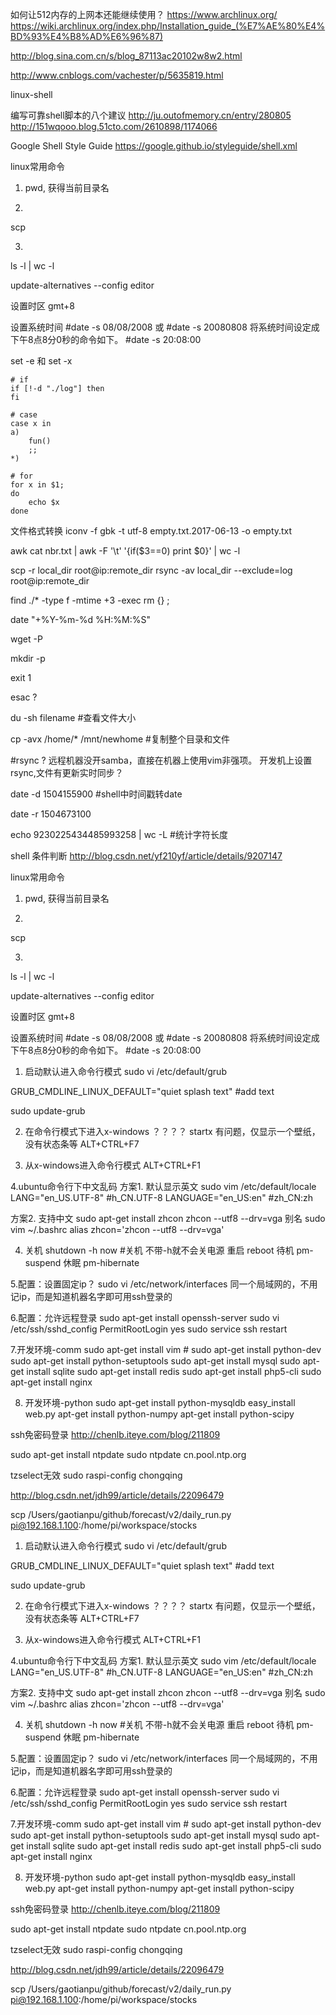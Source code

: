  如何让512内存的上网本还能继续使用？
 https://www.archlinux.org/
 https://wiki.archlinux.org/index.php/Installation_guide_(%E7%AE%80%E4%BD%93%E4%B8%AD%E6%96%87)
 
 http://blog.sina.com.cn/s/blog_87113ac20102w8w2.html


 http://www.cnblogs.com/vachester/p/5635819.html
 


linux-shell

编写可靠shell脚本的八个建议
http://ju.outofmemory.cn/entry/280805
http://151wqooo.blog.51cto.com/2610898/1174066 

Google Shell Style Guide
https://google.github.io/styleguide/shell.xml


linux常用命令
1. pwd, 获得当前目录名


2.
scp


3.
ls -l | wc -l

update-alternatives --config editor 

设置时区 gmt+8

设置系统时间
#date -s 08/08/2008
或
#date -s 20080808
将系统时间设定成下午8点8分0秒的命令如下。
#date -s 20:08:00

set -e 和 set -x

~~~
# if 
if [!-d "./log"] then
fi

# case 
case x in 
a)
    fun()
    ;;
*)

# for
for x in $1;
do
    echo $x
done

~~~

文件格式转换
iconv -f gbk -t utf-8 empty.txt.2017-06-13 -o empty.txt

awk
cat nbr.txt | awk -F '\t' '{if($3==0) print $0}' | wc -l

scp -r  local_dir  root@ip:remote_dir
rsync -av local_dir --exclude=log root@ip:remote_dir

find  ./* -type f -mtime +3 -exec rm {} \;

date "+%Y-%m-%d %H:%M:%S"

wget -P 

mkdir -p

exit 1 

esac ?

du -sh filename #查看文件大小

cp -avx /home/* /mnt/newhome  #复制整个目录和文件

#rsync ?
远程机器没开samba，直接在机器上使用vim非强项。
开发机上设置rsync,文件有更新实时同步？


date -d 1504155900  #shell中时间戳转date

date -r 1504673100

echo 9230225434485993258 | wc -L #统计字符长度

shell 条件判断
http://blog.csdn.net/yf210yf/article/details/9207147

linux常用命令
1. pwd, 获得当前目录名


2.
scp


3.
ls -l | wc -l

update-alternatives --config editor 

设置时区 gmt+8

设置系统时间
#date -s 08/08/2008
或
#date -s 20080808
将系统时间设定成下午8点8分0秒的命令如下。
#date -s 20:08:00

1. 启动默认进入命令行模式
sudo vi /etc/default/grub

GRUB_CMDLINE_LINUX_DEFAULT="quiet splash text"  #add text

sudo update-grub

2. 在命令行模式下进入x-windows ？？？？
startx 有问题，仅显示一个壁纸，没有状态条等
ALT+CTRL+F7

3. 从x-windows进入命令行模式
ALT+CTRL+F1

4.ubuntu命令行下中文乱码
方案1. 默认显示英文
sudo vim /etc/default/locale
LANG="en_US.UTF-8"   #h_CN.UTF-8
LANGUAGE="en_US:en"  #zh_CN:zh

方案2. 支持中文
sudo apt-get install zhcon
zhcon --utf8 --drv=vga
别名
sudo vim ~/.bashrc
alias zhcon='zhcon --utf8 --drv=vga'



4. 关机
shutdown -h now  #关机 不带-h就不会关电源
重启 reboot
待机 pm-suspend
休眠 pm-hibernate

5.配置：设置固定ip？
sudo vi /etc/network/interfaces
同一个局域网的，不用记ip，而是知道机器名字即可用ssh登录的


6.配置：允许远程登录
sudo apt-get install openssh-server
sudo vi /etc/ssh/sshd_config
PermitRootLogin yes
sudo service ssh restart


7.开发环境-comm
sudo apt-get install vim  #
sudo apt-get install python-dev
sudo apt-get install python-setuptools
sudo apt-get install mysql
sudo apt-get install sqlite
sudo apt-get install redis
sudo apt-get install php5-cli
sudo apt-get install nginx

8. 开发环境-python
sudo apt-get install python-mysqldb
easy_install web.py
apt-get install python-numpy
apt-get install python-scipy

ssh免密码登录
http://chenlb.iteye.com/blog/211809

sudo apt-get install ntpdate
sudo ntpdate cn.pool.ntp.org

tzselect无效
sudo raspi-config
chongqing

http://blog.csdn.net/jdh99/article/details/22096479

scp  /Users/gaotianpu/github/forecast/v2/daily_run.py  pi@192.168.1.100:/home/pi/workspace/stocks


1. 启动默认进入命令行模式
sudo vi /etc/default/grub

GRUB_CMDLINE_LINUX_DEFAULT="quiet splash text"  #add text

sudo update-grub

2. 在命令行模式下进入x-windows ？？？？
startx 有问题，仅显示一个壁纸，没有状态条等
ALT+CTRL+F7

3. 从x-windows进入命令行模式
ALT+CTRL+F1

4.ubuntu命令行下中文乱码
方案1. 默认显示英文
sudo vim /etc/default/locale
LANG="en_US.UTF-8"   #h_CN.UTF-8
LANGUAGE="en_US:en"  #zh_CN:zh

方案2. 支持中文
sudo apt-get install zhcon
zhcon --utf8 --drv=vga
别名
sudo vim ~/.bashrc
alias zhcon='zhcon --utf8 --drv=vga'



4. 关机
shutdown -h now  #关机 不带-h就不会关电源
重启 reboot
待机 pm-suspend
休眠 pm-hibernate

5.配置：设置固定ip？
sudo vi /etc/network/interfaces
同一个局域网的，不用记ip，而是知道机器名字即可用ssh登录的


6.配置：允许远程登录
sudo apt-get install openssh-server
sudo vi /etc/ssh/sshd_config
PermitRootLogin yes
sudo service ssh restart


7.开发环境-comm
sudo apt-get install vim  #
sudo apt-get install python-dev
sudo apt-get install python-setuptools
sudo apt-get install mysql
sudo apt-get install sqlite
sudo apt-get install redis
sudo apt-get install php5-cli
sudo apt-get install nginx

8. 开发环境-python
sudo apt-get install python-mysqldb
easy_install web.py
apt-get install python-numpy
apt-get install python-scipy

ssh免密码登录
http://chenlb.iteye.com/blog/211809

sudo apt-get install ntpdate
sudo ntpdate cn.pool.ntp.org

tzselect无效
sudo raspi-config
chongqing

http://blog.csdn.net/jdh99/article/details/22096479

scp  /Users/gaotianpu/github/forecast/v2/daily_run.py  pi@192.168.1.100:/home/pi/workspace/stocks